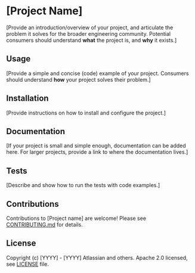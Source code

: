 # [Project Name]

[Provide an introduction/overview of your project, and articulate the problem it solves for the broader engineering community. Potential consumers should understand **what** the project is, and **why** it exists.]

## Usage

[Provide a simple and concise (code) example of your project. Consumers should understand **how** your project solves their problem.]

## Installation

[Provide instructions on how to install and configure the project.]

## Documentation

[If your project is small and simple enough, documentation can be added here. For larger projects, provide a link to where the documentation lives.]

## Tests

[Describe and show how to run the tests with code examples.]

## Contributions

Contributions to [Project name] are welcome! Please see [CONTRIBUTING.md](CONTRIBUTING.md) for details. 

## License

Copyright (c) [YYYY] - [YYYY] Atlassian and others.
Apache 2.0 licensed, see [LICENSE](LICENSE) file.

